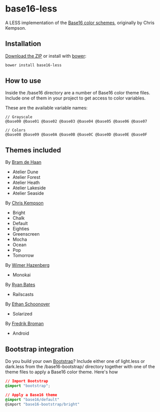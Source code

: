 base16-less
===========

A LESS implementation of the [Base16 color schemes](https://github.com/chriskempson/base16), originally by Chris Kempson.

Installation
------------

[Download the ZIP](https://github.com/frebro/base16-less/archive/master.zip) or install with [bower](http://bower.io/):

``` bash
bower install base16-less
```

How to use
----------

Inside the /base16 directory are a number of Base16 color theme files. Include one of them in your project to get access to color variables.

These are the available variable names:

``` less
// Grayscale
@base00 @base01 @base02 @base03 @base04 @base05 @base06 @base07

// Colors
@base08 @base09 @base0A @base0B @base0C @base0D @base0E @base0F
```

Themes included
---------------

By [Bram de Haan](http://atelierbram.github.io/syntax-highlighting/atelier-schemes/)
* Atelier Dune
* Atelier Forest
* Atelier Heath
* Atelier Lakeside
* Atelier Seaside

By [Chris Kempson](http://chriskempson.com)
* Bright
* Chalk
* Default
* Eighties
* Greenscreen
* Mocha
* Ocean
* Pop
* Tomorrow

By [Wimer Hazenberg](http://www.monokai.nl)
* Monokai

By [Ryan Bates](http://railscasts.com)
* Railscasts

By [Ethan Schoonover](http://ethanschoonover.com/solarized)
* Solarized

By [Fredrik Broman](http://frebro.com)
* Android

Bootstrap integration
---------------------

Do you build your own [Bootstrap](https://github.com/twbs/bootstrap)? Include either one of light.less or dark.less from the /base16-bootstrap/ directory together with one of the theme files to apply a Base16 color theme. Here's how

``` css
// Import Bootstrap
@import "bootstrap";

// Apply a Base16 theme
@import "base16/default"
@import "base16-bootstrap/bright"
```
